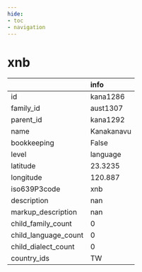 ```yaml
---
hide:
- toc
- navigation
---
```

# xnb
|                      | info       |
|:---------------------|:-----------|
| id                   | kana1286   |
| family_id            | aust1307   |
| parent_id            | kana1292   |
| name                 | Kanakanavu |
| bookkeeping          | False      |
| level                | language   |
| latitude             | 23.3235    |
| longitude            | 120.887    |
| iso639P3code         | xnb        |
| description          | nan        |
| markup_description   | nan        |
| child_family_count   | 0          |
| child_language_count | 0          |
| child_dialect_count  | 0          |
| country_ids          | TW         |